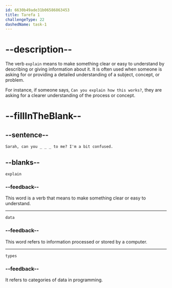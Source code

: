 ```yaml
---
id: 6630b49ade31b06586863453
title: Tarefa 1
challengeType: 22
dashedName: task-1
---
```


<!--
AUDIO REFERENCE: 
Jake: Sarah, can you explain data types to me? I'm a bit confused.
-->

# --description--

The verb `explain` means to make something clear or easy to understand by describing or giving information about it. It is often used when someone is asking for or providing a detailed understanding of a subject, concept, or problem.

For instance, if someone says, `Can you explain how this works?`, they are asking for a clearer understanding of the process or concept.

# --fillInTheBlank--

## --sentence--

`Sarah, can you _ _ _ to me? I'm a bit confused.`

## --blanks--

`explain`

### --feedback--

This word is a verb that means to make something clear or easy to understand.

---

`data`

### --feedback--

This word refers to information processed or stored by a computer.

---

`types`

### --feedback--

It refers to categories of data in programming.

